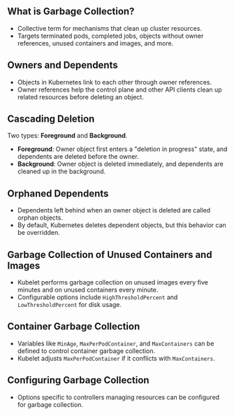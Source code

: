## What is Garbage Collection?
- Collective term for mechanisms that clean up cluster resources.
- Targets terminated pods, completed jobs, objects without owner references, unused containers and images, and more.


## Owners and Dependents
- Objects in Kubernetes link to each other through owner references.
- Owner references help the control plane and other API clients clean up related resources before deleting an object.


## Cascading Deletion
Two types: **Foreground** and **Background**.
- **Foreground**: Owner object first enters a "deletion in progress" state, and dependents are deleted before the owner.
- **Background**: Owner object is deleted immediately, and dependents are cleaned up in the background.


## Orphaned Dependents
- Dependents left behind when an owner object is deleted are called orphan objects.
- By default, Kubernetes deletes dependent objects, but this behavior can be overridden.


## Garbage Collection of Unused Containers and Images
- Kubelet performs garbage collection on unused images every five minutes and on unused containers every minute.
- Configurable options include `HighThresholdPercent` and `LowThresholdPercent` for disk usage.


## Container Garbage Collection
- Variables like `MinAge`, `MaxPerPodContainer`, and `MaxContainers` can be defined to control container garbage collection.
- Kubelet adjusts `MaxPerPodContainer` if it conflicts with `MaxContainers`.


## Configuring Garbage Collection
- Options specific to controllers managing resources can be configured for garbage collection.
